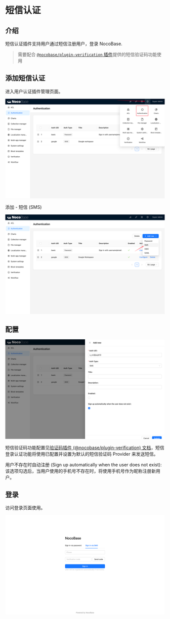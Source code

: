 # 短信认证

## 介绍

短信认证插件支持用户通过短信注册用户，登录 NocoBase.

> 需要配合 [`@nocobase/plugin-verification` 插件](../verification/index.md)提供的短信验证码功能使用

## 添加短信认证

进入用户认证插件管理页面。

![](../oidc/static/2023-12-03-18-19-33.png)

添加 - 短信 (SMS)

![](./static/2023-12-03-19-02-33.png)

## 配置

![](./static/2023-12-03-19-04-34.png)

短信验证码功能配置见[验证码插件 (@nocobase/plugin-verification) 文档](../verification/index.md)，短信登录认证功能将使用已配置并设置为默认的短信验证码 Provider 来发送短信。

用户不存在时自动注册 (Sign up automatically when the user does not exist): 该选项勾选后，当用户使用的手机号不存在时，将使用手机号作为昵称注册新用户。

## 登录

访问登录页面使用。

![](./static/2023-12-03-19-06-26.png)
